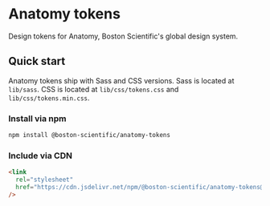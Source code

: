 # Anatomy tokens

Design tokens for Anatomy, Boston Scientific's global design system.

## Quick start

Anatomy tokens ship with Sass and CSS versions. Sass is located at `lib/sass`. CSS is located at `lib/css/tokens.css` and `lib/css/tokens.min.css`.

### Install via npm

```bash
npm install @boston-scientific/anatomy-tokens
```

### Include via CDN

```html
<link
  rel="stylesheet"
  href="https://cdn.jsdelivr.net/npm/@boston-scientific/anatomy-tokens@4.0.0/lib/css/tokens.min.css"
/>
```

